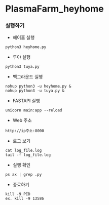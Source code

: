 # PlasmaFarm_heyhome 

### 실행하기
- 헤이홈 실행
```
python3 heyhome.py
```
- 투야 실행
```
python3 tuya.py
```

- 백그라운드 실행
```
nohup python3 -u heyhome.py &
nohup python3 -u tuya.py &
```
- FASTAPI 실행
```
unicorn main:app --reload
```
- Web 주소
```
http://ip주소:8000
```

- 로그 보기
```
cat log_file.log
tail -f log_file.log
```
- 실행 확인
```
ps ax | grep .py
```
- 종료하기
```
kill -9 PID
ex. kill -9 13586
```
